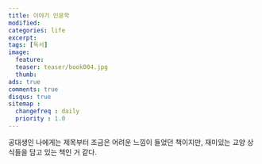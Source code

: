 ```yaml
---
title: 이야기 인문학
modified:
categories: life
excerpt:
tags: [독서]
image:
  feature:
  teaser: teaser/book004.jpg
  thumb:
ads: true
comments: true
disqus: true
sitemap :
  changefreq : daily
  priority : 1.0
---
```


공대생인 나에게는 제목부터 조금은 어려운 느낌이 들었던 책이지만, 재미있는 교양 상식들을 담고 있는 책인 거 같다.